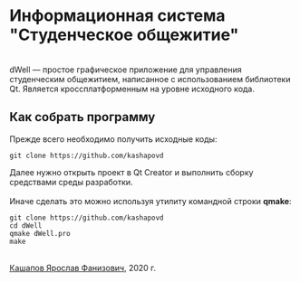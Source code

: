 # Информационная система "Студенческое общежитие"
\
dWell — простое графическое приложение для управления студенческим общежитием, написанное с использованием библиотеки Qt. Является кроссплатформенным на уровне исходного кода.

## Как собрать программу
Прежде всего необходимо получить исходные коды:
```
git clone https://github.com/kashapovd
```
Далее нужно открыть проект в Qt Creator и выполнить сборку средствами среды разработки.
\
\
Иначе сделать это можно используя утилиту командной строки __qmake__:
```
git clone https://github.com/kashapovd
cd dWell
qmake dWell.pro
make
```
\
[Кашапов Ярослав Фанизович](mailto:ykashapov-ki19@stud.sfu-kras.ru), 2020 г.
